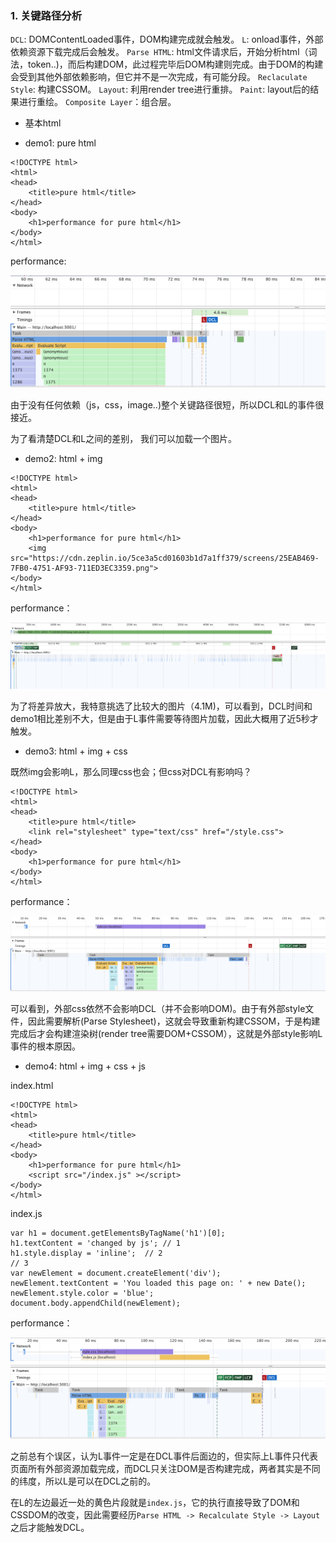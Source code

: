 ### 1. 关键路径分析

`DCL`: DOMContentLoaded事件，DOM构建完成就会触发。
`L`: onload事件，外部依赖资源下载完成后会触发。
`Parse HTML`: html文件请求后，开始分析html（词法，token..)，而后构建DOM，此过程完毕后DOM构建则完成。由于DOM的构建会受到其他外部依赖影响，但它并不是一次完成，有可能分段。
`Reclaculate Style`: 构建CSSOM。
`Layout`: 利用render tree进行重排。
`Paint`: layout后的结果进行重绘。
`Composite Layer`：组合层。

- 基本html

- demo1: pure html

```
<!DOCTYPE html>
<html>
<head>
	<title>pure html</title>
</head>
<body>
	<h1>performance for pure html</h1>
</body>
</html>
```

performance:

![](/images/performance/1-1.png)

由于没有任何依赖（js，css，image..)整个关键路径很短，所以DCL和L的事件很接近。

为了看清楚DCL和L之间的差别， 我们可以加载一个图片。

- demo2: html + img 

```
<!DOCTYPE html>
<html>
<head>
	<title>pure html</title>
</head>
<body>
	<h1>performance for pure html</h1>
	<img src="https://cdn.zeplin.io/5ce3a5cd01603b1d7a1ff379/screens/25EAB469-7FB0-4751-AF93-711ED3EC3359.png">
</body>
</html>
```
 performance：

![](/images/performance/1-2.png)

为了将差异放大，我特意挑选了比较大的图片（4.1M)，可以看到，DCL时间和demo1相比差别不大，但是由于L事件需要等待图片加载，因此大概用了近5秒才触发。

- demo3: html + img + css

既然img会影响L，那么同理css也会；但css对DCL有影响吗？

```
<!DOCTYPE html>
<html>
<head>
	<title>pure html</title>
	<link rel="stylesheet" type="text/css" href="/style.css">
</head>
<body>
	<h1>performance for pure html</h1>
</body>
</html>
```

performance：

![](/images/performance/1-3.png)

可以看到，外部css依然不会影响DCL（并不会影响DOM)。由于有外部style文件，因此需要解析(Parse Stylesheet)，这就会导致重新构建CSSOM，于是构建完成后才会构建渲染树(render tree需要DOM+CSSOM），这就是外部style影响L事件的根本原因。

- demo4: html + img + css + js

index.html

```
<!DOCTYPE html>
<html>
<head>
	<title>pure html</title>
</head>
<body>
	<h1>performance for pure html</h1>
	<script src="/index.js" ></script>
</body>
</html>
```

index.js

```
var h1 = document.getElementsByTagName('h1')[0];
h1.textContent = 'changed by js'; // 1 
h1.style.display = 'inline';  // 2
// 3
var newElement = document.createElement('div');
newElement.textContent = 'You loaded this page on: ' + new Date();
newElement.style.color = 'blue';
document.body.appendChild(newElement);
```

performance：

![](/images/performance/1-4.png)

之前总有个误区，认为L事件一定是在DCL事件后面边的，但实际上L事件只代表页面所有外部资源加载完成，而DCL只关注DOM是否构建完成，两者其实是不同的纬度，所以L是可以在DCL之前的。

在L的左边最近一处的黄色片段就是`index.js`，它的执行直接导致了DOM和CSSDOM的改变，因此需要经历`Parse HTML -> Recalculate Style -> Layout`之后才能触发DCL。



